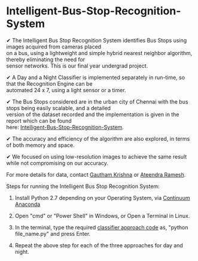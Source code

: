 # Intelligent-Bus-Stop-Recognition-System

✔ The Intelligent Bus Stop Recognition System identifies Bus Stops using images acquired from cameras placed  \
on a bus, using a lightweight and simple hybrid nearest neighbor algorithm, thereby eliminating the need for \
sensor networks. This is our final year undergrad project.

✔ A Day and a Night Classifier is implemented separately in run-time, so that the Recognition Engine can be \
automated 24 x 7, using a light sensor or a timer.

✔ The Bus Stops considered are in the urban city of Chennai with the bus stops being easily scalable, and a detailed \
version of the dataset recorded and the implementation is given in the report which can be found \
here: [Intelligent-Bus-Stop-Recognition-System](https://github.com/gauthkris/Intelligent-Bus-Stop-Recognition-System/blob/master/Bus%20Stop%20Recognition%20System%20Report.pdf).

✔ The accuracy and efficiency of the algorithm are also explored, in terms of both memory and space.

✔ We focused on using low-resolution images to achieve the same result while not compromising on our accuracy.

For more details for data, contact [Gautham Krishna](https://www.linkedin.com/in/ggauthamkrishna) or [Ateendra Ramesh](https://www.linkedin.com/in/ateendra-ramesh-065b26142/).

  Steps for running the Intelligent Bus Stop Recognition System:

1. Install Python 2.7 depending on your Operating System, via [Continuum Anaconda](https://www.continuum.io/downloads)

2. Open "cmd" or "Power Shell" in Windows, or Open a Terminal in Linux.

3. In the terminal, type the required [classifier approach code](https://github.com/gauthkris/Intelligent-Bus-Stop-Recognition-System/tree/master/code) as, "python file_name.py" and press Enter.

4. Repeat the above step for each of the three approaches for day and night.
